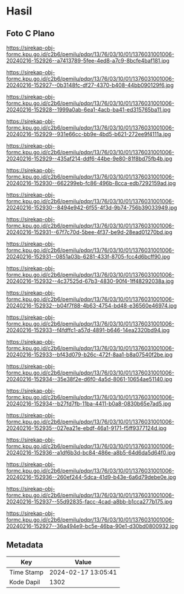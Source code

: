 # Hasil

## Foto C Plano

https://sirekap-obj-formc.kpu.go.id/c2b6/pemilu/pdpr/13/76/03/10/01/1376031001006-20240216-152926--a7413789-5fee-4ed8-a7c9-8bcfe4baf181.jpg

https://sirekap-obj-formc.kpu.go.id/c2b6/pemilu/pdpr/13/76/03/10/01/1376031001006-20240216-152927--0b3148fc-df27-4370-b408-44bb090129f6.jpg

https://sirekap-obj-formc.kpu.go.id/c2b6/pemilu/pdpr/13/76/03/10/01/1376031001006-20240216-152928--1999a0ab-6ea1-4acb-ba41-ed315765ba11.jpg

https://sirekap-obj-formc.kpu.go.id/c2b6/pemilu/pdpr/13/76/03/10/01/1376031001006-20240216-152929--931e66cc-bb9e-4bd5-b621-272ee9f4111a.jpg

https://sirekap-obj-formc.kpu.go.id/c2b6/pemilu/pdpr/13/76/03/10/01/1376031001006-20240216-152929--435af214-ddf6-44be-9e80-81f8bd75fb4b.jpg

https://sirekap-obj-formc.kpu.go.id/c2b6/pemilu/pdpr/13/76/03/10/01/1376031001006-20240216-152930--662299eb-fc86-496b-8cca-edb7292159ad.jpg

https://sirekap-obj-formc.kpu.go.id/c2b6/pemilu/pdpr/13/76/03/10/01/1376031001006-20240216-152930--8494e942-6f55-4f3d-9b74-756b39033949.jpg

https://sirekap-obj-formc.kpu.go.id/c2b6/pemilu/pdpr/13/76/03/10/01/1376031001006-20240216-152931--67f7c70d-5bee-4f37-be9d-28ead01270bd.jpg

https://sirekap-obj-formc.kpu.go.id/c2b6/pemilu/pdpr/13/76/03/10/01/1376031001006-20240216-152931--0851a03b-6281-433f-8705-fcc4d6bcff90.jpg

https://sirekap-obj-formc.kpu.go.id/c2b6/pemilu/pdpr/13/76/03/10/01/1376031001006-20240216-152932--4c37525d-67b3-4830-90f4-1ff48292038a.jpg

https://sirekap-obj-formc.kpu.go.id/c2b6/pemilu/pdpr/13/76/03/10/01/1376031001006-20240216-152932--b04f7f88-4b63-4754-bd48-e36560e46974.jpg

https://sirekap-obj-formc.kpu.go.id/c2b6/pemilu/pdpr/13/76/03/10/01/1376031001006-20240216-152933--f4fdffc1-a57d-4891-b646-14ea2320bd94.jpg

https://sirekap-obj-formc.kpu.go.id/c2b6/pemilu/pdpr/13/76/03/10/01/1376031001006-20240216-152933--bf43d079-b26c-472f-8aa1-b8a07540f2be.jpg

https://sirekap-obj-formc.kpu.go.id/c2b6/pemilu/pdpr/13/76/03/10/01/1376031001006-20240216-152934--35e38f2e-d6f0-4a5d-8061-10654ae51140.jpg

https://sirekap-obj-formc.kpu.go.id/c2b6/pemilu/pdpr/13/76/03/10/01/1376031001006-20240216-152934--b27fd7fb-11ba-4411-b0a8-0830b65e7ad5.jpg

https://sirekap-obj-formc.kpu.go.id/c2b6/pemilu/pdpr/13/76/03/10/01/1376031001006-20240216-152935--027ea21e-ebdf-46a1-9171-f5ff9377124d.jpg

https://sirekap-obj-formc.kpu.go.id/c2b6/pemilu/pdpr/13/76/03/10/01/1376031001006-20240216-152936--a1df6b3d-bc84-486e-a8b5-64d6da5d64f0.jpg

https://sirekap-obj-formc.kpu.go.id/c2b6/pemilu/pdpr/13/76/03/10/01/1376031001006-20240216-152936--260ef244-5dca-41d9-b43e-6a6d79debe0e.jpg

https://sirekap-obj-formc.kpu.go.id/c2b6/pemilu/pdpr/13/76/03/10/01/1376031001006-20240216-152937--55d92835-facc-4cad-a8bb-b1cca277b175.jpg

https://sirekap-obj-formc.kpu.go.id/c2b6/pemilu/pdpr/13/76/03/10/01/1376031001006-20240216-152927--36a494e9-bc5e-46ba-90e1-d30bd0800932.jpg


## Metadata

| Key        | Value               |
| ---------- | ------------------- |
| Time Stamp | 2024-02-17 13:05:41 |
| Kode Dapil | 1302                |



